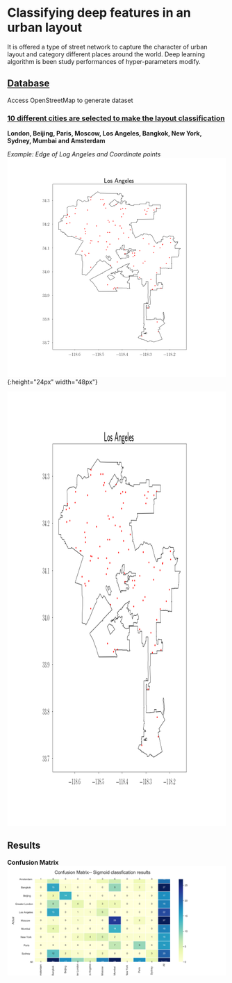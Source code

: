 # Classifying deep features in an urban layout

It is offered a type of street network to capture the character of urban layout and category different places around the world. Deep learning algorithm is been study performances of hyper-parameters modify.

## [Database](https://github.com/kiqi7/Classifying-deep-features-in-an-urban-layout/tree/master/Drive_4km)
Access OpenStreetMap to generate dataset

### [10 different cities are selected to make the layout classification](https://github.com/kiqi7/Classifying-deep-features-in-an-urban-layout/tree/master/City%20Boundary)
**London, Beijing, Paris, Moscow, Los Angeles, Bangkok, New York, Sydney, Mumbai and Amsterdam**

*Example: Edge of Log Angeles and Coordinate points*
![Log Angeles](https://github.com/kiqi7/Classifying-deep-features-in-an-urban-layout/blob/master/City%20Boundary/Los%20Angeles.png){:height="24px" width="48px"}

<img src="https://github.com/kiqi7/Classifying-deep-features-in-an-urban-layout/blob/master/City%20Boundary/Los%20Angeles.png" height="1000">

## Results
**Confusion Matrix**
![Sigmoid Classification results](https://github.com/kiqi7/Classifying-deep-features-in-an-urban-layout/blob/master/Results/matrix_Sigmoid.png)

